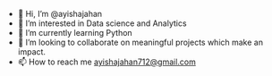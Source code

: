 - 👋 Hi, I’m @ayishajahan
- 👀 I’m interested in Data science and Analytics
- 🌱 I’m currently learning Python
- 💞️ I’m looking to collaborate on meaningful projects which make an impact.
- 📫 How to reach me ayishajahan712@gmail.com

<!---
ayishajahan/ayishajahan is a ✨ special ✨ repository because its `README.md` (this file) appears on your GitHub profile.
You can click the Preview link to take a look at your changes.
--->
